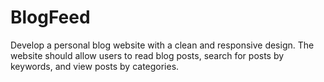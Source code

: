 # BlogFeed
Develop a personal blog website with a clean and responsive design. The website should allow users to read blog posts, search for posts by keywords, and view posts by categories.

